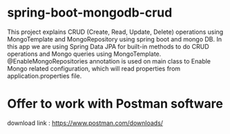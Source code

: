 
# spring-boot-mongodb-crud

This project explains CRUD (Create, Read, Update, Delete) operations using MongoTemplate and MongoRepository using spring boot and mongo DB. In this app we are using Spring Data JPA for built-in methods to do CRUD operations and Mongo queries using MongoTemplate.
@EnableMongoRepositories annotation is used on main class to Enable Mongo related configuration, which will read properties from application.properties file.

# Offer to work with Postman software
download link : https://www.postman.com/downloads/
